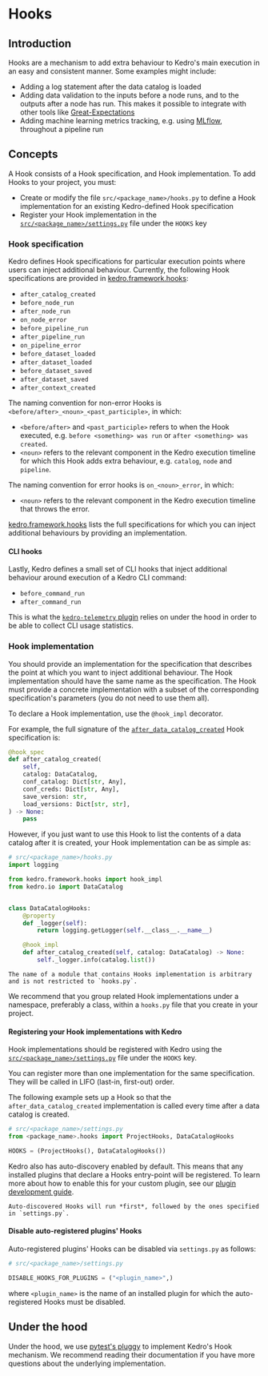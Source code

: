 # Hooks

## Introduction

Hooks are a mechanism to add extra behaviour to Kedro's main execution in an easy and consistent manner. Some examples might include:

* Adding a log statement after the data catalog is loaded
* Adding data validation to the inputs before a node runs, and to the outputs after a node has run. This makes it possible to integrate with other tools like [Great-Expectations](https://docs.greatexpectations.io/en/latest/)
* Adding machine learning metrics tracking, e.g. using [MLflow](https://mlflow.org/), throughout a pipeline run

## Concepts

A Hook consists of a Hook specification, and Hook implementation. To add Hooks to your project, you must:

* Create or modify the file `src/<package_name>/hooks.py` to define a Hook implementation for an existing Kedro-defined Hook specification
* Register your Hook implementation in the [`src/<package_name>/settings.py`](../kedro_project_setup/settings.md) file under the `HOOKS` key

### Hook specification

Kedro defines Hook specifications for particular execution points where users can inject additional behaviour. Currently, the following Hook specifications are provided in [kedro.framework.hooks](/kedro.framework.hooks):

* `after_catalog_created`
* `before_node_run`
* `after_node_run`
* `on_node_error`
* `before_pipeline_run`
* `after_pipeline_run`
* `on_pipeline_error`
* `before_dataset_loaded`
* `after_dataset_loaded`
* `before_dataset_saved`
* `after_dataset_saved`
* `after_context_created`

The naming convention for non-error Hooks is `<before/after>_<noun>_<past_participle>`, in which:

* `<before/after>` and `<past_participle>` refers to when the Hook executed, e.g. `before <something> was run` or `after <something> was created`.
* `<noun>` refers to the relevant component in the Kedro execution timeline for which this Hook adds extra behaviour, e.g. `catalog`, `node` and `pipeline`.

The naming convention for error hooks is `on_<noun>_error`, in which:

* `<noun>` refers to the relevant component in the Kedro execution timeline that throws the error.

[kedro.framework.hooks](/kedro.framework.hooks) lists the full specifications for which you can inject additional behaviours by providing an implementation.


#### CLI hooks

Lastly, Kedro defines a small set of CLI hooks that inject additional behaviour around execution of a Kedro CLI command:

* `before_command_run`
* `after_command_run`

This is what the [`kedro-telemetry` plugin](https://github.com/kedro-org/kedro-plugins/tree/main/kedro-telemetry) relies on under the hood in order to be able to collect CLI usage statistics.

### Hook implementation

You should provide an implementation for the specification that describes the point at which you want to inject additional behaviour. The Hook implementation should have the same name as the specification. The Hook must provide a concrete implementation with a subset of the corresponding specification's parameters (you do not need to use them all).

To declare a Hook implementation, use the `@hook_impl` decorator.

For example, the full signature of the [`after_data_catalog_created`](/kedro.framework.hooks.specs.DataCatalogSpecs) Hook specification is:

```python
@hook_spec
def after_catalog_created(
    self,
    catalog: DataCatalog,
    conf_catalog: Dict[str, Any],
    conf_creds: Dict[str, Any],
    save_version: str,
    load_versions: Dict[str, str],
) -> None:
    pass
```

However, if you just want to use this Hook to list the contents of a data catalog after it is created, your Hook implementation can be as simple as:

```python
# src/<package_name>/hooks.py
import logging

from kedro.framework.hooks import hook_impl
from kedro.io import DataCatalog


class DataCatalogHooks:
    @property
    def _logger(self):
        return logging.getLogger(self.__class__.__name__)

    @hook_impl
    def after_catalog_created(self, catalog: DataCatalog) -> None:
        self._logger.info(catalog.list())
```

```{note}
The name of a module that contains Hooks implementation is arbitrary and is not restricted to `hooks.py`.
```

We recommend that you group related Hook implementations under a namespace, preferably a class, within a `hooks.py` file that you create in your project.

#### Registering your Hook implementations with Kedro

Hook implementations should be registered with Kedro using the [`src/<package_name>/settings.py`](../kedro_project_setup/settings.md) file under the `HOOKS` key.

You can register more than one implementation for the same specification. They will be called in LIFO (last-in, first-out) order.

The following example sets up a Hook so that the `after_data_catalog_created` implementation is called every time after a data catalog is created.

```python
# src/<package_name>/settings.py
from <package_name>.hooks import ProjectHooks, DataCatalogHooks

HOOKS = (ProjectHooks(), DataCatalogHooks())
```

Kedro also has auto-discovery enabled by default. This means that any installed plugins that declare a Hooks entry-point will be registered. To learn more about how to enable this for your custom plugin, see our [plugin development guide](../extend_kedro/plugins.md#hooks).

```{note}
Auto-discovered Hooks will run *first*, followed by the ones specified in `settings.py`.
```


#### Disable auto-registered plugins' Hooks

Auto-registered plugins' Hooks can be disabled via `settings.py` as follows:

```python
# src/<package_name>/settings.py

DISABLE_HOOKS_FOR_PLUGINS = ("<plugin_name>",)
```

where `<plugin_name>` is the name of an installed plugin for which the auto-registered Hooks must be disabled.

## Under the hood

Under the hood, we use [pytest's pluggy](https://pluggy.readthedocs.io/en/latest/) to implement Kedro's Hook mechanism. We recommend reading their documentation if you have more questions about the underlying implementation.
